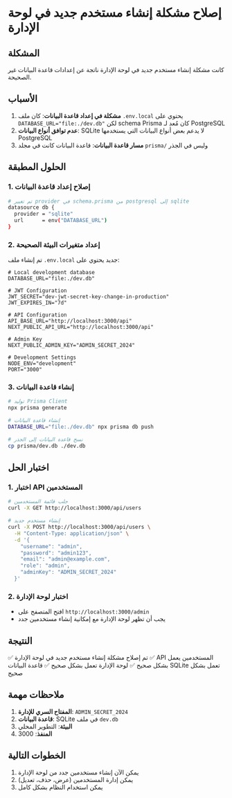 # إصلاح مشكلة إنشاء مستخدم جديد في لوحة الإدارة

## المشكلة
كانت مشكلة إنشاء مستخدم جديد في لوحة الإدارة ناتجة عن إعدادات قاعدة البيانات غير الصحيحة.

## الأسباب
1. **مشكلة في إعداد قاعدة البيانات**: كان ملف `.env.local` يحتوي على `DATABASE_URL="file:./dev.db"` لكن schema Prisma كان مُعد لـ PostgreSQL
2. **عدم توافق أنواع البيانات**: SQLite لا يدعم بعض أنواع البيانات التي يستخدمها PostgreSQL
3. **مسار قاعدة البيانات**: قاعدة البيانات كانت في مجلد `prisma/` وليس في الجذر

## الحلول المطبقة

### 1. إصلاح إعداد قاعدة البيانات
```bash
# تم تغيير provider في schema.prisma من postgresql إلى sqlite
datasource db {
  provider = "sqlite"
  url      = env("DATABASE_URL")
}
```

### 2. إعداد متغيرات البيئة الصحيحة
تم إنشاء ملف `.env.local` جديد يحتوي على:
```env
# Local development database
DATABASE_URL="file:./dev.db"

# JWT Configuration
JWT_SECRET="dev-jwt-secret-key-change-in-production"
JWT_EXPIRES_IN="7d"

# API Configuration
API_BASE_URL="http://localhost:3000/api"
NEXT_PUBLIC_API_URL="http://localhost:3000/api"

# Admin Key
NEXT_PUBLIC_ADMIN_KEY="ADMIN_SECRET_2024"

# Development Settings
NODE_ENV="development"
PORT="3000"
```

### 3. إنشاء قاعدة البيانات
```bash
# توليد Prisma Client
npx prisma generate

# إنشاء قاعدة البيانات
DATABASE_URL="file:./dev.db" npx prisma db push

# نسخ قاعدة البيانات إلى الجذر
cp prisma/dev.db ./dev.db
```

## اختبار الحل

### 1. اختبار API المستخدمين
```bash
# جلب قائمة المستخدمين
curl -X GET http://localhost:3000/api/users

# إنشاء مستخدم جديد
curl -X POST http://localhost:3000/api/users \
  -H "Content-Type: application/json" \
  -d '{
    "username": "admin",
    "password": "admin123",
    "email": "admin@example.com",
    "role": "admin",
    "adminKey": "ADMIN_SECRET_2024"
  }'
```

### 2. اختبار لوحة الإدارة
- افتح المتصفح على `http://localhost:3000/admin`
- يجب أن تظهر لوحة الإدارة مع إمكانية إنشاء مستخدمين جدد

## النتيجة
✅ تم إصلاح مشكلة إنشاء مستخدم جديد في لوحة الإدارة
✅ API المستخدمين يعمل بشكل صحيح
✅ لوحة الإدارة تعمل بشكل صحيح
✅ قاعدة البيانات SQLite تعمل بشكل صحيح

## ملاحظات مهمة
1. **المفتاح السري للإدارة**: `ADMIN_SECRET_2024`
2. **قاعدة البيانات**: SQLite في ملف `dev.db`
3. **البيئة**: التطوير المحلي
4. **المنفذ**: 3000

## الخطوات التالية
1. يمكن الآن إنشاء مستخدمين جدد من لوحة الإدارة
2. يمكن إدارة المستخدمين (عرض، حذف، تعديل)
3. يمكن استخدام النظام بشكل كامل
